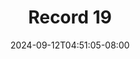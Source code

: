 --- 
title: "Record 19"
description: "nonton bokep Record 19 durasi panjang video full new"
date: 2024-09-12T04:51:05-08:00
file_code: "x2wbvtxk4w0l"
draft: false
cover: "dxfoegadiqsxsgkj.jpg"
tags: ["Record", "bokep-indo", "bokep-viral", "bokep-ig"]
length: 2280
fld_id: "1482911"
foldername: "Ahh dasa o labilasa update"
categories: ["Ahh dasa o labilasa update"]
views: 0
---